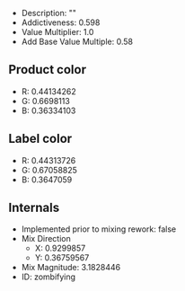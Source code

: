 - Description: ""
- Addictiveness: 0.598
- Value Multiplier: 1.0
- Add Base Value Multiple: 0.58
## Product color
- R: 0.44134262
- G: 0.6698113
- B: 0.36334103
## Label color
- R: 0.44313726
- G: 0.67058825
- B: 0.3647059
## Internals
- Implemented prior to mixing rework: false
- Mix Direction
	- X: 0.9299857
	- Y: 0.36759567
- Mix Magnitude: 3.1828446
- ID: zombifying
